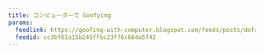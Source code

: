 ```yaml
---
title: コンピューターで Goofying
params:
  feedlink: https://goofing-with-computer.blogspot.com/feeds/posts/default
  feedid: cc3bf61a15b245ffbc23ff6c664a5f42
---
```

